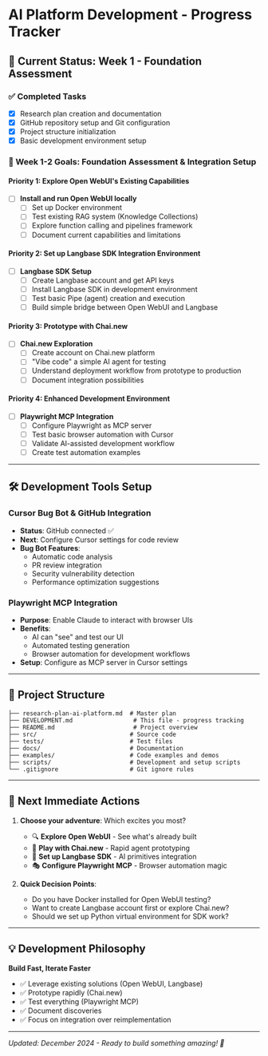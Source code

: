# AI Platform Development - Progress Tracker

## 🚀 Current Status: Week 1 - Foundation Assessment

### ✅ Completed Tasks
- [x] Research plan creation and documentation
- [x] GitHub repository setup and Git configuration
- [x] Project structure initialization
- [x] Basic development environment setup

### 🎯 Week 1-2 Goals: Foundation Assessment & Integration Setup

#### **Priority 1: Explore Open WebUI's Existing Capabilities**
- [ ] **Install and run Open WebUI locally**
  - [ ] Set up Docker environment
  - [ ] Test existing RAG system (Knowledge Collections)
  - [ ] Explore function calling and pipelines framework
  - [ ] Document current capabilities and limitations

#### **Priority 2: Set up Langbase SDK Integration Environment**
- [ ] **Langbase SDK Setup**
  - [ ] Create Langbase account and get API keys
  - [ ] Install Langbase SDK in development environment
  - [ ] Test basic Pipe (agent) creation and execution
  - [ ] Build simple bridge between Open WebUI and Langbase

#### **Priority 3: Prototype with Chai.new**
- [ ] **Chai.new Exploration**
  - [ ] Create account on Chai.new platform
  - [ ] "Vibe code" a simple AI agent for testing
  - [ ] Understand deployment workflow from prototype to production
  - [ ] Document integration possibilities

#### **Priority 4: Enhanced Development Environment**
- [ ] **Playwright MCP Integration**
  - [ ] Configure Playwright as MCP server
  - [ ] Test basic browser automation with Cursor
  - [ ] Validate AI-assisted development workflow
  - [ ] Create test automation examples

---

## 🛠️ Development Tools Setup

### **Cursor Bug Bot & GitHub Integration**
- **Status**: GitHub connected ✅
- **Next**: Configure Cursor settings for code review
- **Bug Bot Features**:
  - Automatic code analysis
  - PR review integration  
  - Security vulnerability detection
  - Performance optimization suggestions

### **Playwright MCP Integration**
- **Purpose**: Enable Claude to interact with browser UIs
- **Benefits**: 
  - AI can "see" and test our UI
  - Automated testing generation
  - Browser automation for development workflows
- **Setup**: Configure as MCP server in Cursor settings

---

## 📁 Project Structure

```
├── research-plan-ai-platform.md  # Master plan
├── DEVELOPMENT.md                 # This file - progress tracking
├── README.md                      # Project overview
├── src/                          # Source code
├── tests/                        # Test files
├── docs/                         # Documentation
├── examples/                     # Code examples and demos
├── scripts/                      # Development and setup scripts
└── .gitignore                    # Git ignore rules
```

---

## 🎯 Next Immediate Actions

1. **Choose your adventure**: Which excites you most?
   - 🔍 **Explore Open WebUI** - See what's already built
   - 🤖 **Play with Chai.new** - Rapid agent prototyping  
   - 🔧 **Set up Langbase SDK** - AI primitives integration
   - 🎭 **Configure Playwright MCP** - Browser automation magic

2. **Quick Decision Points**:
   - Do you have Docker installed for Open WebUI testing?
   - Want to create Langbase account first or explore Chai.new?
   - Should we set up Python virtual environment for SDK work?

---

## 💡 Development Philosophy

**Build Fast, Iterate Faster**
- ✅ Leverage existing solutions (Open WebUI, Langbase)
- ✅ Prototype rapidly (Chai.new)
- ✅ Test everything (Playwright MCP)
- ✅ Document discoveries
- ✅ Focus on integration over reimplementation

---

*Updated: December 2024 - Ready to build something amazing! 🚀* 